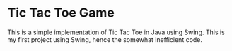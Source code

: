 # Tic Tac Toe Game
This is a simple implementation of Tic Tac Toe in Java using Swing.
This is my first project using Swing, hence the somewhat inefficient code.
